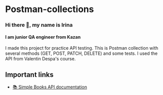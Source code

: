 # Postman-collections
### Hi there 👋, my name is Irina
#### I am junior QA engineer from Kazan
I made this project for practice API testing. This is Postman collection with several methods (GET, POST, PATCH, DELETE) and some tests. I used the API from Valentin Despa's course. 






## Important links

* [📚 Simple Books API documentation](https://github.com/vdespa/introduction-to-postman-course/blob/main/simple-books-api.md)
